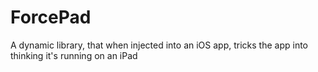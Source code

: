 # ForcePad
A dynamic library, that when injected into an iOS app, tricks the app into thinking it's running on an iPad
